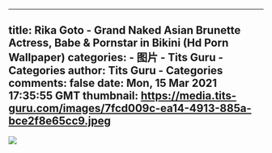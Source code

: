
---
title: Rika Goto - Grand Naked Asian Brunette Actress, Babe & Pornstar in Bikini (Hd Porn Wallpaper)
categories: 
    - 图片
    - Tits Guru - Categories
author: Tits Guru - Categories
comments: false
date: Mon, 15 Mar 2021 17:35:55 GMT
thumbnail: https://media.tits-guru.com/images/7fcd009c-ea14-4913-885a-bce2f8e65cc9.jpeg
---

<div>   
<img src="https://media.tits-guru.com/images/7fcd009c-ea14-4913-885a-bce2f8e65cc9.jpeg" referrerpolicy="no-referrer">  
</div>
            